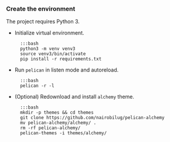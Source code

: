 ### Create the environment

The project requires Python 3.

- Initialize virtual environment.

        :::bash
        python3 -m venv venv3
        source venv3/bin/activate
        pip install -r requirements.txt

- Run `pelican` in listen mode and autoreload.

        :::bash
        pelican -r -l

- (Optional) Redownload and install `alchemy` theme. 

        :::bash
        mkdir -p themes && cd themes
        git clone https://github.com/nairobilug/pelican-alchemy
        mv pelican-alchemy/alchemy/ .
        rm -rf pelican-alchemy/
        pelican-themes -i themes/alchemy/

